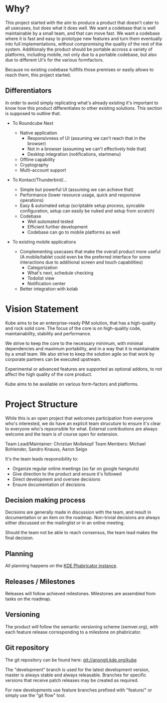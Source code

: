 # Why?
This project started with the aim to produce a product that doesn't cater to all usecases, but does what it does well.
We want a codebase that is well maintainable by a small team, and that can move fast.
We want a codebase where it is fast and easy to prototype new features and turn them eventually into full implementations, without compromising the quality of the rest of the system. Additionaly the product should be portable accross a variety of platforms, including mobile, not only due to a portable codebase, but also due to different UI's for the various formfactors.

Because no existing codebase fullfills those premises or easily allows to reach them, this project started.


## Differentiators
In order to avoid simply replicating what's already existing it's important to know how this product differentiates to other existing solutions.
This section is supposed to outline that.

* To Roundcube Next
    * Native application
        * Responsivness of UI (assuming we can't reach that in the browser)
        * Not in a browser (assuming we can't effectively hide that)
        * Desktop integration (notifications, startmenu)
    * Offline capability
    * Cryptography
    * Multi-account support

* To Kontact/Thunderbird/...
    * Simple but powerful UI (assuming we can achieve that)
    * Performance (lower resource usage, quick and responsive operations)
    * Easy & automated setup (scriptable setup process, syncable configuration, setup can easily be nuked and setup from scratch)
    * Codebase
        * Well automated tested
        * Efficient further development
        * Codebase can go to mobile platforms as well

* To existing mobile applications
    * Complementing usecases that make the overall product more useful (A mobile/tablet could even be the preferred interface for some interactions due to additional screen and touch capabilities)
        * Categorization
        * What's next, schedule checking
        * Todolist view
        * Notification center
    * Better integration with kolab

# Vision Statement
Kube aims to be an enterprise-ready PIM solution, that has a high-quality and rock solid core. The focus of the core is on high-quality code, maintainability, stability and performance.

We strive to keep the core to the necessary minimum, with minimal dependencies and maximum portability, and in a way that it is maintainable by a small team.
We also strive to keep the solution agile so that work by corporate partners can be executed upstream.

Experimental or advanced features are supported as optional addons, to not affect the high quality of the core product.

Kube aims to be available on various form-factors and platforms.

# Project Structure
While this is an open project that welcomes participation from everyone who's interested, we do have an explicit team strucuture to ensure it's clear to everyone who's repsonsible for what. External contributions are always welcome and the team is of course open for extension.

Team Lead/Maintainer: Christian Mollekopf
Team Members: Michael Bohlender, Sandro Knauss, Aaron Seigo

It's the team leads responsibility to:

* Organize regular online meetings (so far on google hangouts)
* Give direction to the product and ensure it's followed
* Direct development and oversee decisions
* Ensure documentation of decisions

## Decision making process
Decisions are generally made in discussion with the team, and result in documentation or an item on the roadmap. Non-trivial decisions are always either discussed on the mailinglist or in an online meeting.

Should the team not be able to reach consensus, the team lead makes the final decision.

## Planning
All planning happens on the [KDE Phabricator instance](https://phabricator.kde.org/tag/kube/).

## Releases / Milestones
Releases will follow achieved milestones. Milestones are assembled from tasks on the roadmap.

## Versioning
The product will follow the semantic versioning scheme (semver.org), with each feature release corresponding to a milestone on phabricator.

## Git repository
The git repository can be found here: [git://anongit.kde.org/kube](git://anongit.kde.org/kube)

The "development" branch is used for the latest development version, master is always stable and always releasable. Branches for specific versions that receive patch releases may be created as required.

For new developments use feature branches prefixed with "feature/" or simply use the "git flow" tool.
